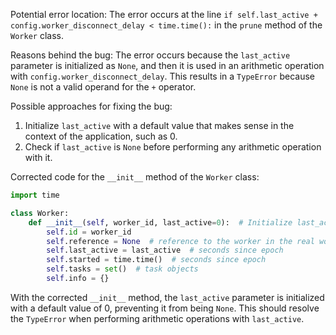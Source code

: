Potential error location: 
The error occurs at the line `if self.last_active + config.worker_disconnect_delay < time.time():` in the `prune` method of the `Worker` class.

Reasons behind the bug:
The error occurs because the `last_active` parameter is initialized as `None`, and then it is used in an arithmetic operation with `config.worker_disconnect_delay`. This results in a `TypeError` because `None` is not a valid operand for the `+` operator.

Possible approaches for fixing the bug:
1. Initialize `last_active` with a default value that makes sense in the context of the application, such as 0.
2. Check if `last_active` is `None` before performing any arithmetic operation with it.

Corrected code for the `__init__` method of the `Worker` class:
```python
import time

class Worker:
    def __init__(self, worker_id, last_active=0):  # Initialize last_active with a default value
        self.id = worker_id
        self.reference = None  # reference to the worker in the real world. (Currently a dict containing just the host)
        self.last_active = last_active  # seconds since epoch
        self.started = time.time()  # seconds since epoch
        self.tasks = set()  # task objects
        self.info = {}
```

With the corrected `__init__` method, the `last_active` parameter is initialized with a default value of 0, preventing it from being `None`. This should resolve the `TypeError` when performing arithmetic operations with `last_active`.